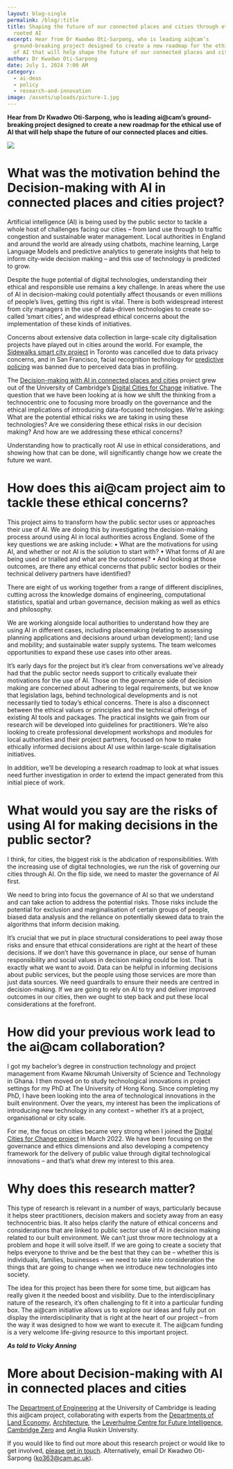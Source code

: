 ```yaml
---
layout: blog-single
permalink: /blog/:title
title: Shaping the future of our connected places and cities through ethically
  rooted AI
excerpt: Hear from Dr Kwadwo Oti-Sarpong, who is leading ai@cam’s
  ground-breaking project designed to create a new roadmap for the ethical use
  of AI that will help shape the future of our connected places and cities.
author: Dr Kwadwo Oti-Sarpong
date: July 1, 2024 7:00 AM
category:
  - ai-deas
  - policy
  - research-and-innovation
image: /assets/uploads/picture-1.jpg
---
```

**Hear from Dr Kwadwo Oti-Sarpong, who is leading ai@cam’s ground-breaking project designed to create a new roadmap for the ethical use of AI that will help shape the future of our connected places and cities.**

![](/assets/uploads/kwadwo-resezied-2.jpg)

# What was the motivation behind the Decision-making with AI in connected places and cities project?

Artificial intelligence (AI) is being used by the public sector to tackle a whole host of challenges facing our cities – from land use through to traffic congestion and sustainable water management. Local authorities in England and around the world are already using chatbots, machine learning, Large Language Models and predictive analytics to generate insights that help to inform city-wide decision making – and this use of technology is predicted to grow. 

Despite the huge potential of digital technologies, understanding their ethical and responsible use remains a key challenge. In areas where the use of AI in decision-making could potentially affect thousands or even millions of people’s lives, getting this right is vital. There is both widespread interest from city managers in the use of data-driven technologies to create so-called ‘smart cities’, and widespread ethical concerns about the implementation of these kinds of initiatives.

Concerns about extensive data collection in large-scale city digitalisation projects have played out in cities around the world. For example, the [Sidewalks smart city project](https://www.smartcitiesworld.net/news/sidewalk-labs-shuts-down-toronto-smart-city-project-5262) in Toronto was cancelled due to data privacy concerns, and in San Francisco, facial recognition technology for [predictive policing](https://www.bbc.co.uk/news/technology-48276660) was banned due to perceived data bias in profiling. 

The [Decision-making with AI in connected places and cities](https://ai.cam.ac.uk/projects/decision-making-with-ai-in-connected-places-and-cities) project grew out of the University of Cambridge’s [Digital Cities for Change](https://www-smartinfrastructure.eng.cam.ac.uk/projects-and-case-studies/dc2-digital-cities-change) initiative. The question that we have been looking at is how we shift the thinking from a technocentric one to focusing more broadly on the governance and the ethical implications of introducing data-focused technologies. We’re asking: What are the potential ethical risks we are taking in using these technologies? Are we considering these ethical risks in our decision making? And how are we addressing these ethical concerns?

Understanding how to practically root AI use in ethical considerations, and showing how that can be done, will significantly change how we create the future we want.

# How does this ai@cam project aim to tackle these ethical concerns? 

This project aims to transform how the public sector uses or approaches their use of AI. We are doing this by investigating the decision-making process around using AI in local authorities across England. Some of the key questions we are asking include: 
•	What are the motivations for using AI, and whether or not AI is the solution to start with? 
•	What forms of AI are being used or trialled and what are the outcomes? 
•	And looking at those outcomes, are there any ethical concerns that public sector bodies or their technical delivery partners have identified?

There are eight of us working together from a range of different disciplines, cutting across the knowledge domains of engineering, computational statistics, spatial and urban governance, decision making as well as ethics and philosophy. 

We are working alongside local authorities to understand how they are using AI in different cases, including placemaking (relating to assessing planning applications and decisions around urban development); land use and mobility; and sustainable water supply systems. The team welcomes opportunities to expand these use cases into other areas.

It’s early days for the project but it’s clear from conversations we’ve already had that the public sector needs support to critically evaluate their motivations for the use of AI. Those on the governance side of decision making are concerned about adhering to legal requirements, but we know that legislation lags, behind technological developments and is not necessarily tied to today’s ethical concerns. There is also a disconnect between the ethical values or principles and the technical offerings of existing AI tools and packages.
The practical insights we gain from our research will be developed into guidelines for practitioners. We’re also looking to create professional development workshops and modules for local authorities and their project partners, focused on how to make ethically informed decisions about AI use within large-scale digitalisation initiatives. 

In addition, we’ll be developing a research roadmap to look at what issues need further investigation in order to extend the impact generated from this initial piece of work. 

# What would you say are the risks of using AI for making decisions in the public sector?

I think, for cities, the biggest risk is the abdication of responsibilities. With the increasing use of digital technologies, we run the risk of governing our cities through AI. On the flip side, we need to master the governance of AI first.

We need to bring into focus the governance of AI so that we understand and can take action to address the potential risks. Those risks include the potential for exclusion and marginalisation of certain groups of people, biased data analysis and the reliance on potentially skewed data to train the algorithms that inform decision making. 

It’s crucial that we put in place structural considerations to peel away those risks and ensure that ethical considerations are right at the heart of these decisions. If we don’t have this governance in place, our sense of human responsibility and social values in decision making could be lost. That is exactly what we want to avoid. Data can be helpful in informing decisions about public services, but the people using those services are more than just data sources. We need guardrails to ensure their needs are centred in decision-making.
If we are going to rely on AI to try and deliver improved outcomes in our cities, then we ought to step back and put these local considerations at the forefront.

# How did your previous work lead to the ai@cam collaboration?

I got my bachelor’s degree in construction technology and project management from Kwame Nkrumah University of Science and Technology in Ghana. I then moved on to study technological innovations in project settings for my PhD at The University of Hong Kong. Since completing my PhD, I have been looking into the area of technological innovations in the built environment. Over the years, my interest has been the implications of introducing new technology in any context – whether it’s at a project, organisational or city scale.

For me, the focus on cities became very strong when I joined the [Digital Cities for Change project](https://www-smartinfrastructure.eng.cam.ac.uk/projects-and-case-studies/dc2-digital-cities-change/ethically-rooted-ai-public-value) in March 2022. We have been focusing on the governance and ethics dimensions and also developing a competency framework for the delivery of public value through digital technological innovations – and that’s what drew my interest to this area. 

# Why does this research matter?

This type of research is relevant in a number of ways, particularly because it helps steer practitioners, decision makers and society away from an easy technocentric bias. It also helps clarify the nature of ethical concerns and considerations that are linked to public sector use of AI in decision making related to our built environment. We can’t just throw more technology at a problem and hope it will solve itself. If we are going to create a society that helps everyone to thrive and be the best that they can be – whether this is individuals, families, businesses – we need to take into consideration the things that are going to change when we introduce new technologies into society.

The idea for this project has been there for some time, but ai@cam has really given it the needed boost and visibility. Due to the interdisciplinary nature of the research, it’s often challenging to fit it into a particular funding box. The ai@cam initiative allows us to explore our ideas and fully put on display the interdisciplinarity that is right at the heart of our project – from the way it was designed to how we want to execute it. The ai@cam funding is a very welcome life-giving resource to this important project.

***As told to Vicky Anning***

# More about Decision-making with AI in connected places and cities

The [Department of Engineering](https://www.eng.cam.ac.uk/) at the University of Cambridge is leading this ai@cam project, collaborating with experts from the [Departments of Land Economy](https://www.landecon.cam.ac.uk/), [Architecture](https://www.arct.cam.ac.uk/), the [Leverhulme Centre for Future Intelligence](https://www.lcfi.ac.uk/), [Cambridge Zero](https://www.zero.cam.ac.uk/) and Anglia Ruskin University.

If you would like to find out more about this research project or would like to get involved, [please get in touch](https://forms.office.com/pages/responsepage.aspx?id=RQSlSfq9eUut41R7TzmG6cK4xBOcmxVAiZL8Fm0cscJURUdIT1VRSDFJVThCWU81TlM3QlhPMjFQTS4u). Alternatively, email Dr Kwadwo Oti-Sarpong (ko363@cam.ac.uk).